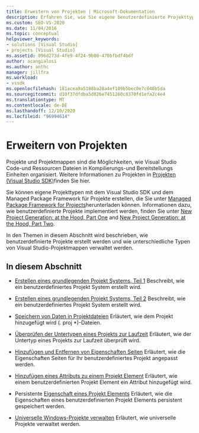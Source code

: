```yaml
---
title: Erweitern von Projekten | Microsoft-Dokumentation
description: Erfahren Sie, wie Sie eigene benutzerdefinierte Projekttypen im Visual Studio SDK erstellen und unterschiedliche Typen von Visual Studio-Projektmappen verwalten.
ms.custom: SEO-VS-2020
ms.date: 11/04/2016
ms.topic: conceptual
helpviewer_keywords:
- solutions [Visual Studio]
- projects [Visual Studio]
ms.assetid: 096d273d-4fe9-4f24-9b00-470bfbdf4bdf
author: acangialosi
ms.author: anthc
manager: jillfra
ms.workload:
- vssdk
ms.openlocfilehash: 181acea9a5188ba28a4ef109b5bec0e7c040b5da
ms.sourcegitcommit: d10f37dfdba5d826e7451260c8370fd1efa2c4e4
ms.translationtype: MT
ms.contentlocale: de-DE
ms.lasthandoff: 12/10/2020
ms.locfileid: "96994614"
---
```

# <a name="extend-projects"></a>Erweitern von Projekten
Projekte und Projektmappen sind die Möglichkeiten, wie Visual Studio Code-und Ressourcen Dateien in Kompilierungs-und Bereitstellungs Einheiten organisiert. Weitere Informationen zu Projekten in [Projekten (Visual Studio SDK)](../extensibility/extending-projects.md)finden Sie hier.

 Sie können eigene Projekttypen mit dem Visual Studio SDK und dem Managed Package Framework für Projekte erstellen, die Sie unter [Managed Package Framework for Projects](https://github.com/tunnelvisionlabs/MPFProj10)herunterladen können. Informationen dazu, wie benutzerdefinierte Projekte implementiert werden, finden Sie unter [New Project Generation: at the Hood, Part One](../extensibility/internals/new-project-generation-under-the-hood-part-one.md) and [New Project Generation: at the Hood, Part Two](../extensibility/internals/new-project-generation-under-the-hood-part-two.md).

 In den Themen in diesem Abschnitt wird beschrieben, wie benutzerdefinierte Projekte erstellt werden und wie unterschiedliche Typen von Visual Studio-Projektmappen verwaltet werden.

## <a name="in-this-section"></a>In diesem Abschnitt
- [Erstellen eines grundlegenden Projekt Systems, Teil 1](../extensibility/creating-a-basic-project-system-part-1.md) Beschreibt, wie ein benutzerdefiniertes Projekt System erstellt wird.

- [Erstellen eines grundlegenden Projekt Systems, Teil 2](../extensibility/creating-a-basic-project-system-part-2.md) Beschreibt, wie ein benutzerdefiniertes Projekt System erstellt wird.

- [Speichern von Daten in Projektdateien](../extensibility/saving-data-in-project-files.md) Erläutert, wie dem Projekt hinzugefügt wird (<em>.</em> proj *)-Dateien.

- [Überprüfen der Untertypen eines Projekts zur Laufzeit](../extensibility/verifying-subtypes-of-a-project-at-run-time.md) Erläutert, wie der Untertyp eines Projekts zur Laufzeit überprüft wird.

- [Hinzufügen und Entfernen von Eigenschaften Seiten](../extensibility/adding-and-removing-property-pages.md) Erläutert, wie die Eigenschaften Seiten für Ihr benutzerdefiniertes Projekt angepasst werden.

- [Hinzufügen eines Attributs zu einem Projekt Element](../extensibility/adding-an-attribute-to-a-project-item.md) Erläutert, wie einem benutzerdefinierten Projekt Element ein Attribut hinzugefügt wird.

- Persistente [Eigenschaft eines Projekt Elements](../extensibility/persisting-the-property-of-a-project-item.md) Erläutert, wie die Eigenschaften eines benutzerdefinierten Projekt Elements persistent gespeichert werden.

- [Universelle Windows-Projekte verwalten](../extensibility/managing-universal-windows-projects.md) Erläutert, wie universelle Projekte verwaltet werden.
